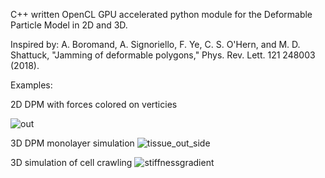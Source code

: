 C++ written OpenCL GPU accelerated python module for the Deformable Particle Model in 2D and 3D. 

Inspired by:
A. Boromand, A. Signoriello, F. Ye, C. S. O'Hern, and M. D. Shattuck, "Jamming of deformable polygons," Phys. Rev. Lett. 121 248003 (2018).

Examples:

2D DPM with forces colored on verticies

![out](https://user-images.githubusercontent.com/68864205/161360831-56d26cb1-8585-4685-a922-a52f455e2364.gif)

3D DPM monolayer simulation
![tissue_out_side](https://github.com/user-attachments/assets/42abe224-1b49-4745-bd4e-cdc073e30606)

3D simulation of cell crawling
![stiffnessgradient](https://github.com/user-attachments/assets/10458b40-0c6b-4b2e-9b30-19f7abefa3b3)
